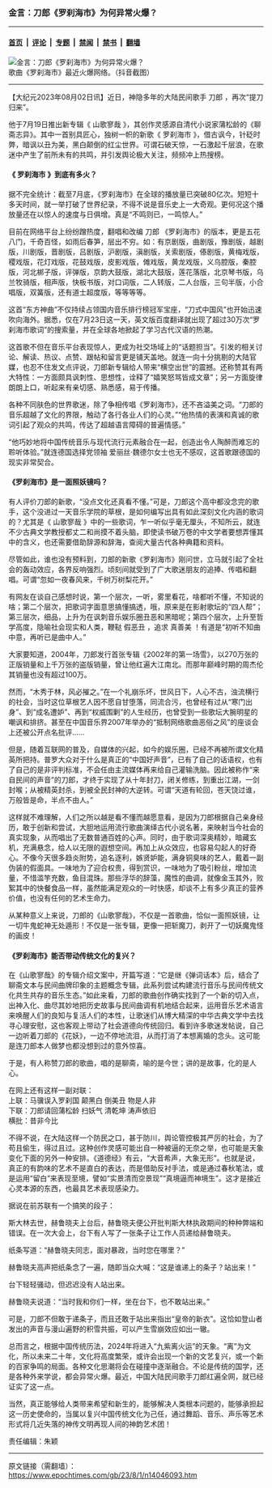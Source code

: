 ### 金言：刀郎《罗刹海市》为何异常火爆？

---

#### [首页](../../../..?n14046093) &nbsp;|&nbsp; [评论](../../../../../epoch-comment?n14046093) &nbsp;|&nbsp; [专题](../../../../../epoch-special?n14046093) &nbsp;|&nbsp; [禁闻](../../../../../epoch-news?n14046093) &nbsp;|&nbsp; [禁书](../../../../../books?n14046093) &nbsp;|&nbsp; [翻墙](https://github.com/gfw-breaker/nogfw/blob/master/README.md?n14046093)


<div><img alt="金言：刀郎《罗刹海市》为何异常火爆？" class="attachment-djy_600_400 size-djy_600_400 wp-post-image" src="https://i.epochtimes.com/assets/uploads/2023/07/id14041902-dao-lang-600x400.jpg"/>
<div class="caption">
 歌曲《罗刹海市》最近火爆网络。（抖音截图）
</div></div><hr/><div class="post_content" id="artbody" itemprop="articleBody">
 <!-- article content begin -->
 <p>
  【大纪元2023年08月02日讯】近日，神隐多年的大陆民间歌手
  <ok href="https://www.epochtimes.com/gb/tag/%E5%88%80%E9%83%8E.html">
   刀郎
  </ok>
  ，再次“提刀归来”。
 </p>
 <p>
  他于7月19日推出新专辑《
  <ok href="https://www.epochtimes.com/gb/tag/%E5%B1%B1%E6%AD%8C%E5%AF%A5%E5%93%89.html">
   山歌寥哉
  </ok>
  》，其创作灵感源自清代小说家蒲松龄的《聊斋志异》。其中一首别具匠心，独树一帜的新歌《
  <ok href="https://www.epochtimes.com/gb/tag/%E7%BD%97%E5%88%B9%E6%B5%B7%E5%B8%82.html">
   罗刹海市
  </ok>
  》，借古讽今，针砭时弊，暗讽以丑为美，黑白颠倒的红尘世界。可谓石破天惊，一石激起千层浪，在歌迷中产生了前所未有的共鸣，并引发舆论极大关注，频频冲上热搜榜。
 </p>
 <h4>
  《
  <ok href="https://www.epochtimes.com/gb/tag/%E7%BD%97%E5%88%B9%E6%B5%B7%E5%B8%82.html">
   罗刹海市
  </ok>
  》到底有多火？
 </h4>
 <p>
  据不完全统计：截至7月底，《罗刹海市》在全球的播放量已突破80亿次。短短十多天时间，就一举打破了世界纪录，不得不说是音乐史上一大奇观。更何况这个播放量还在以惊人的速度与日俱增。真是“不鸣则已，一鸣惊人。”
 </p>
 <p>
  目前在网络平台上纷纷蹭热度，翻唱和改编
  <ok href="https://www.epochtimes.com/gb/tag/%E5%88%80%E9%83%8E.html">
   刀郎
  </ok>
  《罗刹海市》的版本，更是五花八门，千奇百怪，如雨后春笋，层出不穷。如：有京剧版，曲剧版，豫剧版，越剧版，川剧版，晋剧版，吕剧版，沪剧版，滇剧版，关索剧版，傣剧版，黄梅戏版，稷戏版，花灯戏版，花鼓戏版，皮影戏版，傩戏版，黄龙戏版，义乌腔版，秦腔版，河北梆子版，评弹版，京韵大鼓版，湖北大鼓版，莲花落版，北京琴书版，乌兰牧骑版，相声版，快板书版，对口词版，二人转版，二人台版，三句半版，小合唱版，双簧版，还有道士超度版，等等等等。
 </p>
 <p>
  这首“东方神曲”不仅持续占领国内音乐排行榜冠军宝座，“刀式中国风”也开始迅速吹向海外。据悉，仅在7月23日这一天，英文版百度翻译就出现了超过30万次“罗刹海市歌词”的搜索量，并在全球各地掀起了学习古代汉语的热潮。
 </p>
 <p>
  这首歌不但在音乐平台表现惊人，更成为社交场域上的“话题担当”。引发的相关讨论、解读、热议、点赞、跟帖和留言更是铺天盖地。就连一向十分挑剔的大陆官媒，也忍不住发文点评说，刀郎新专辑给人带来“横空出世”的震撼。还称赞其有两大特性：一方面颇具讽刺性、思想性，诠释了“嬉笑怒骂皆成文章”；另一方面旋律朗朗上口，听起来有亲切感、熟悉感，易于传播。
 </p>
 <p>
  各种不同肤色的世界歌迷，除了争相传唱《罗刹海市》，还不吝溢美之词。“刀郎的音乐超越了文化的界限，触动了各行各业人们的心灵。”“他热情的表演和真诚的歌词引起了观众的共鸣，传达了超越语言障碍的普遍情感。”
 </p>
 <p>
  “他巧妙地将中国传统音乐与现代流行元素融合在一起，创造出令人陶醉而难忘的聆听体验。”就连德国选择党领袖 爱丽丝·魏德尔女士也无不感叹，这首歌跟德国的现实非常契合。
 </p>
 <h4>
  《罗刹海市》是一面照妖镜吗？
 </h4>
 <p>
  有人评价刀郎的新歌，“没点文化还真看不懂。”可是，刀郎这个高中都没念完的歌手，这个没进过一天音乐学院的草根，是如何编写出具有如此深刻文化内涵的歌词的？尤其是《
  <ok href="https://www.epochtimes.com/gb/tag/%E5%B1%B1%E6%AD%8C%E5%AF%A5%E5%93%89.html">
   山歌寥哉
  </ok>
  》中的一些歌词，乍一听似乎毫无厘头，不知所云，就连不少古典文学教授都丈二和尚摸不着头脑，即使读书破万卷的中文学者要想弄懂其中的含义，也还需要借助辞源和辞海，查阅大量古代各种典籍和资料。
 </p>
 <p>
  尽管如此，谁也没有预料到，刀郎的新歌《罗刹海市》刚问世，立马就引起了全社会的轰动效应，各界反响强烈。顷刻间就受到了广大歌迷朋友的追捧、传唱和翻唱。可谓“忽如一夜春风来，千树万树梨花开。”
 </p>
 <p>
  有网友在谈自己感想时说，第一个层次，一听，雾里看花，啥都听不懂，不知说的啥；第二个层次，把歌词字面意思搞懂搞透，哦，原来是在影射歌坛的“四人帮”；第三层次，细品，上升为在讽刺音乐娱乐圈丑恶和黑暗呢；第四个层次，上升至哲学高度，隐喻社会现实和人类，鞭鞑
  <ok href="https://www.epochtimes.com/gb/tag/%E5%81%87%E6%81%B6%E4%B8%91.html">
   假恶丑
  </ok>
  ，追求
  <ok href="https://www.epochtimes.com/gb/tag/%E7%9C%9F%E5%96%84%E7%BE%8E.html">
   真善美
  </ok>
  ！有道是“初听不知曲中意，再听已是曲中人。”
 </p>
 <p>
  大家要知道，2004年，刀郎发行首张专辑《2002年的第一场雪》，以270万张的正版销量和上千万张的盗版销量，曾让他红遍大江南北。而那年巅峰时期的周杰伦其销量也没有超过100万。
 </p>
 <p>
  然而，“木秀于林，风必摧之。”在一个礼崩乐坏，世风日下，人心不古，浊流横行的社会，当时这位草根艺人因不愿自甘堕落，同流合污，也曾经有过从“寒门出身”、到“成名遭妒”、再到“权威围剿”的人生经历，也曾受到一些歌坛大腕明星的嘲讽和排挤。甚至在中国音乐界2007年举办的“抵制网络歌曲恶俗之风”的座谈会上还被公开点名批评……
 </p>
 <p>
  但是，随着互联网的普及，自媒体的兴起，如今的娱乐圈，已经不再被所谓文化精英所把持。普罗大众对于什么是真正的“中国好声音”，已有了自己的话语权，也有了自己的是非评判标准，不会任由主流媒体再来给自己灌输洗脑。因此被称作“来自民间的声音”的刀郎，才终于实现了从十年封刀，闭关修练，到重出江湖，一剑封喉；从被精英封杀，到被全民封神的大逆转。可谓“天道有轮回，苍天饶过谁，万般皆是命，半点不由人。”
 </p>
 <p>
  这样就不难理解，人们之所以越是看不懂而越愿意看，是因为刀郎根据自己亲身经历，敢于创新和尝试，大胆地运用流行歌曲演绎古代小说名著，来映射当今社会的真实现象，从而唱出了无数普通百姓的心声。同时，由于歌词深奥精妙，暗藏玄机，充满悬念，给人以无限的遐想空间。再加上从众效应，也容易勾起人的好奇心。不像今天很多趋炎附势，追名逐利，嫉贤妒能，满身铜臭味的艺人，戴着一副伪装的假面具。一味地为了迎合权贵，得到赏识，一味地为了吸引粉丝，增加流量，不惜滥竽充数，鱼目混珠。那些浮华的辞藻，魔性的曲调，就像金玉其外，败絮其中的快餐食品一样，虽然能满足观众的一时快感，却谈不上有多少真正的营养价值，也没有任何的艺术生命力。
 </p>
 <p>
  从某种意义上来说，刀郎的《山歌寥哉》，不仅是一首歌曲，恰似一面照妖镜，让一切牛鬼蛇神无处遁形！不仅是一张专辑，更像一把斩魔刀，剥开了一切妖魔鬼怪的画皮！
 </p>
 <h4>
  《罗刹海市》能否带动传统文化的复兴？
 </h4>
 <p>
  在《山歌寥哉》的专辑介绍文案中，开篇写道：“它是继《弹词话本》后，结合了聊斋文本与民间曲牌印象的主题概念专辑，此系列尝试构建流行音乐与民间传统文化共生共存的音乐生态。”如此来看，刀郎的歌曲创作确实找到了一个新的切入点，出神入化、曲尽其妙地把历史故事与民间曲调有机地结合起来，运用音乐艺术语言来唤醒人们的良知与复活人们的本性，让歌迷们从博大精深的中华古典文学中去找寻心理安慰，这也客观上带动了社会道德向传统回归。看到许多歌迷发帖说，自己一边听着刀郎的《花妖》，一边不停地流泪，从而打消了本想离婚的念头。这可能是连刀郎本人做梦也都没想到过的意外惊喜。
 </p>
 <p>
  于是，有人称赞刀郎的歌曲，唱的是聊斋，喻的是今世；讲的是故事，化的是人心。
 </p>
 <p>
  在网上还有这样一副对联：
  <br/>
  上联：马骥误入罗刹国 颠黑白 倒美丑 物是人非
  <br/>
  下联：刀郎请回蒲松龄 扫妖气 清乾坤 涛声依旧
  <br/>
  横批：昔非今比
 </p>
 <p>
  不得不说，在大陆这样一个防民之口，甚于防川，舆论管控极其严厉的社会，为了苟且偷生，得过且过。这种创作灵感可能出自一种被逼的无奈之举，也可能是天象变化下面的另外一种安排。《道德经》有云，“大音希声，大象无形”。也就是说，真正的有韵味的艺术不是直白的表达，而是借助反衬手法，或是通过春秋笔法，或是运用“留白”来表现至境，譬如“实景清而空景现”“真境逼而神境生”。这才是接近心灵本源的东西，也最具艺术表现感染力。
 </p>
 <p>
  据说在前苏联有一个搞笑的段子：
 </p>
 <p>
  斯大林去世，赫鲁晓夫上台后，赫鲁晓夫便公开批判斯大林执政期间的种种弊端和错误。在一次大会上，台下有人写了一张条子让工作人员递给赫鲁晓夫。
 </p>
 <p>
  纸条写道：“赫鲁晓夫同志，面对暴政，当时您在哪里？”
 </p>
 <p>
  赫鲁晓夫高声把纸条念了一遍，随即当众大喊：“这是谁递上的条子？站出来！”
 </p>
 <p>
  台下轻轻骚动，但迟迟没有人站出来。
 </p>
 <p>
  赫鲁晓夫说道：“当时我和你们一样，坐在台下，也不敢站出来。”
 </p>
 <p>
  可是，刀郎不但敢于递条子，而且还敢于站出来指出“皇帝的新衣”。这恰如登山者发出的声音与漫山遍野的积雪共振，可以产生雪崩效应如出一辙。
 </p>
 <p>
  总而言之，根据中国传统历法，2024年将进入“九紫离火运”的天象。“离”为文化，所以未来二十年，文化将高度繁荣，或许会出现一个新的文艺复兴，或一个新的百家争鸣的局面。各种文化思潮将会在碰撞中逐渐融合。不论是传统的国学，还是各种外来学说，都会异常火爆。最近，中国大陆民间歌手刀郎红遍全网，就已经证实了这一点。
 </p>
 <p>
  当然，真正能够给人类带来希望和新生的，能够解决人类根本问题的，能够承担起这一历史使命的，当属以复兴中国传统文化为己任，通过舞蹈、音乐、声乐等艺术形式将几近失落的神传文明再现人间的神韵艺术团！
 </p>
 <p>
  责任编辑：朱颖
 </p>
 <!-- article content end -->
 <div id="below_article_ad">
 </div>
</div>


---

原文链接（需翻墙）：https://www.epochtimes.com/gb/23/8/1/n14046093.htm